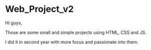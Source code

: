 # Web_Project_v2
Hi guys,

Those are some small and simple projects using HTML, CSS and JS.

I did it in second year with more focus and passionate into them.
